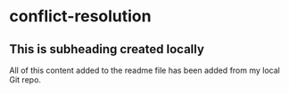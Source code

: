 # conflict-resolution

## This is subheading created locally 

All of this content added to the readme file has been added from my local Git repo. 
